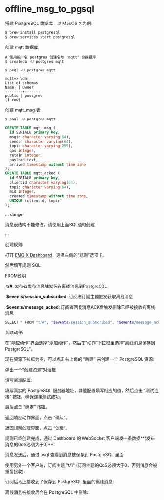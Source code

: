 # offline\_msg\_to\_pgsql

搭建 PostgreSQL 数据库，以 MacOS X 为例:

```bash
$ brew install postgresql
$ brew services start postgresql
```

创建 mqtt 数据库:

```text
# 使用用户名 postgres 创建名为 'mqtt' 的数据库
$ createdb -U postgres mqtt

$ psql -U postgres mqtt

mqtt=> \dn;
List of schemas
Name  | Owner
--------+-------
public | postgres
(1 row)
```

创建 mqtt\_msg 表:

```sql
$ psql -U postgres mqtt

CREATE TABLE mqtt_msg (
  id SERIAL8 primary key,
  msgid character varying(64),
  sender character varying(64),
  topic character varying(255),
  qos integer,
  retain integer,
  payload text,
  arrived timestamp without time zone
);
CREATE TABLE mqtt_acked (
  id SERIAL8 primary key,
  clientid character varying(64),
  topic character varying(64),
  mid integer,
  created timestamp without time zone,
  UNIQUE (clientid, topic)
);
```

::: danger

消息表结构不能修改，请使用上面SQL语句创建

:::

创建规则:

打开 [EMQ X Dashboard](http://127.0.0.1:18083/#/rules)，选择左侧的“规则”选项卡。

然后填写规则 SQL:

FROM说明

​ **t/\#**: 发布者发布消息触发保存离线消息到PostgreSQL

​ **$events/session\_subscribed**: 订阅者订阅主题触发获取离线消息

​ **$events/message\_acked**: 订阅者回复消息ACK后触发删除已经被接收的离线消息

```bash
SELECT * FROM "t/#", "$events/session_subscribed", "$events/message_acked" WHERE topic =~ 't/#'
```

关联动作:

在“响应动作”界面选择“添加动作”，然后在“动作”下拉框里选择“离线消息保存到 PostgreSQL”。

现在资源下拉框为空，可以点击右上角的 “新建” 来创建一个 PostgreSQL 资源:

弹出一个“创建资源”对话框

填写资源配置:

填写真实的 PostgreSQL 服务器地址，其他配置填写相应的值，然后点击 “测试连接” 按钮，确保连接测试成功。

最后点击 “确定” 按钮。

返回响应动作界面，点击 “确认”。

返回规则创建界面，点击 “创建”。

规则已经创建完成，通过 Dashboard 的 WebSocket 客户端发一条数据**\(发布消息的QoS必须大于0\)**:

消息发送后，通过 psql 查看到消息被保存到 PostgreSQL 里面:

使用另外一个客户端，订阅主题 "t/1" \(订阅主题的QoS必须大于0，否则消息会被重复接收\):

订阅后马上接收到了保存到 PostgreSQL 里面的离线消息:

离线消息被接收后会在 PostgreSQL 中删除:

